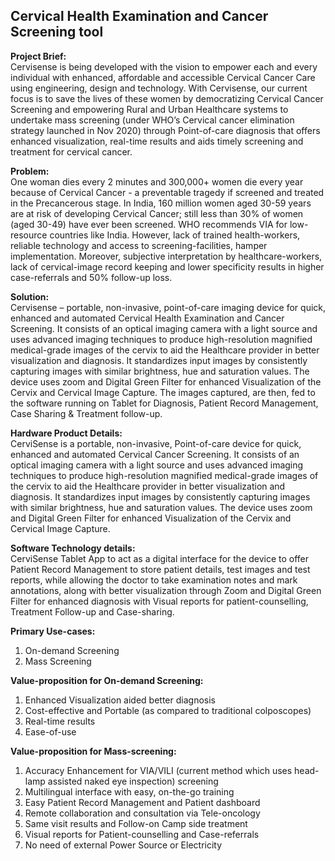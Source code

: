 <h2><b>Cervical Health Examination and Cancer Screening tool</b></h2>

<b>Project Brief:</b><br>
Cervisense is being developed with the vision to empower each and every individual with enhanced, affordable and accessible Cervical Cancer Care using engineering, design and technology. With Cervisense, our current focus is to save the lives of these women by democratizing Cervical Cancer Screening and empowering Rural and Urban Healthcare systems to undertake mass screening (under WHO’s Cervical cancer elimination strategy launched in Nov 2020) through Point-of-care diagnosis that offers enhanced visualization, real-time results and aids timely screening and treatment for cervical cancer.  

<b>Problem:</b><br>
One woman dies every 2 minutes and 300,000+ women die every year because of Cervical Cancer - a preventable tragedy if screened and treated in the Precancerous stage. In India, 160 million women aged 30-59 years are at risk of developing Cervical Cancer; still less than 30% of women (aged 30-49) have ever been screened. WHO recommends VIA for low-resource countries like India. However, lack of trained health-workers, reliable technology and access to screening-facilities, hamper implementation. Moreover, subjective interpretation by healthcare-workers, lack of cervical-image record keeping and lower specificity results in higher case-referrals and 50% follow-up loss.

<b>Solution:</b><br>
Cervisense – portable, non-invasive, point-of-care imaging device for quick, enhanced and automated Cervical Health Examination and Cancer Screening.  It consists of an optical imaging camera with a light source and uses advanced imaging techniques to produce high-resolution magnified medical-grade images of the cervix to aid the Healthcare provider in better visualization and diagnosis. It standardizes input images by consistently capturing images with similar brightness, hue and saturation values. The device uses zoom and Digital Green Filter for enhanced Visualization of the Cervix and Cervical Image Capture. The images captured, are then, fed to the software running on Tablet for Diagnosis, Patient Record Management, Case Sharing & Treatment follow-up.

<b>Hardware Product Details:</b><br>
CerviSense is a portable, non-invasive, Point-of-care device for quick, enhanced and automated Cervical Cancer Screening. It consists of an optical imaging camera with a light source and uses advanced imaging techniques to produce high-resolution magnified medical-grade images of the cervix to aid the Healthcare provider in better visualization and diagnosis. It standardizes input images by consistently capturing images with similar brightness, hue and saturation values. The device uses zoom and Digital Green Filter for enhanced Visualization of the Cervix and Cervical Image Capture.

<b>Software Technology details:</b><br>
CerviSense Tablet App to act as a digital interface for the device to offer Patient Record Management to store patient details, test images and test reports, while allowing the doctor to take examination notes and mark annotations, along with better visualization through Zoom and Digital Green Filter for enhanced diagnosis with Visual reports for patient-counselling, Treatment Follow-up and Case-sharing.  

<b>Primary Use-cases:</b><br>
1. On-demand Screening
2. Mass Screening

<b>Value-proposition for On-demand Screening:</b><br>
1. Enhanced Visualization aided better diagnosis
2. Cost-effective and Portable (as compared to traditional colposcopes)
3. Real-time results
4. Ease-of-use

<b>Value-proposition for Mass-screening:</b><br>
1. Accuracy Enhancement for VIA/VILI (current method which uses head-lamp assisted naked eye inspection) screening
2. Multilingual interface with easy, on-the-go training
3. Easy Patient Record Management and Patient dashboard
4. Remote collaboration and consultation via Tele-oncology
5. Same visit results and Follow-on Camp side treatment
6. Visual reports for Patient-counselling and Case-referrals
7. No need of external Power Source or Electricity
